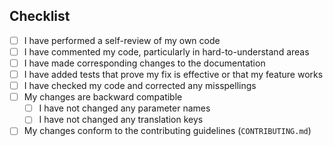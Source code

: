 ## Checklist

-   [ ] I have performed a self-review of my own code
-   [ ] I have commented my code, particularly in hard-to-understand areas
-   [ ] I have made corresponding changes to the documentation
-   [ ] I have added tests that prove my fix is effective or that my feature works
-   [ ] I have checked my code and corrected any misspellings
-   [ ] My changes are backward compatible
    -   [ ] I have not changed any parameter names
    -   [ ] I have not changed any translation keys
-   [ ] My changes conform to the contributing guidelines (`CONTRIBUTING.md`)
